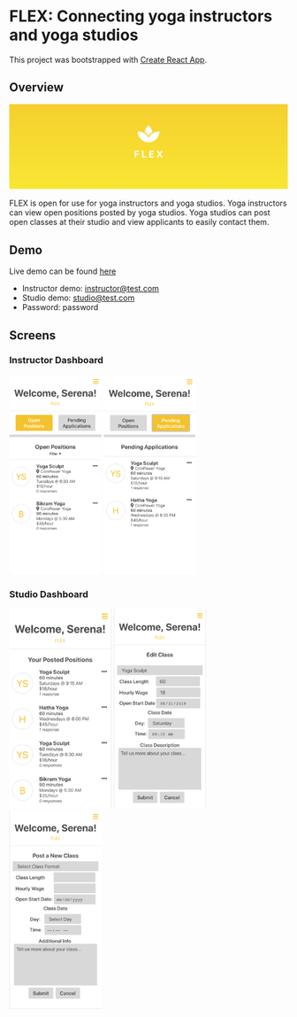 # FLEX: Connecting yoga instructors and yoga studios

This project was bootstrapped with [Create React App](https://github.com/facebook/create-react-app).

## Overview

![banner](./screenshots/banner.png)

FLEX is open for use for yoga instructors and yoga studios. Yoga instructors can view open positions posted by yoga studios. Yoga studios can post open classes at their studio and view applicants to easily contact them.

## Demo

Live demo can be found [here](https://floating-savannah-98427.herokuapp.com/)

- Instructor demo: instructor@test.com
- Studio demo: studio@test.com
- Password: password

## Screens

### Instructor Dashboard

<img src='./screenshots/open.png' height='360px' alt='instructor open classes'/>
<img src='./screenshots/pending.png' height='360px' alt='instructor pending classes' />

### Studio Dashboard

<img src='./screenshots/posted.png/' height='360px' alt='studio posted classes'/>
<img src='./screenshots/editClass.png' height='360px' alt='studio edit class form' />
<img src='./screenshots/postClass.png' height='360px' alt='studio post new class form' />
